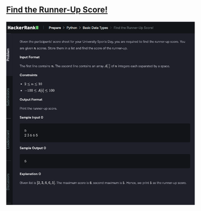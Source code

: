 <h2><a href="https://www.hackerrank.com/challenges/find-second-maximum-number-in-a-list">Find the Runner-Up Score!</a></h2>

![Find the Runner-Up Score!](image.png)